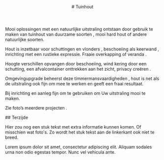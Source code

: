 <article class="regular">
<header>
# Tuinhout
</header>
<section>
Mooi oplossingen met een natuurlijke uitstraling ontstaan door gebruik te maken van tuinhout van duurzame soorten , mooi hard hout of andere natuurlijke soorten.

Hout is inzetbaar voor schuttingen en vlonders , beschoeiing als keerwand , inrichting met een rustieke expressie. Fraaie overkapping of veranda .

Hoogte verschillen opvangen door beschoeiing, wind kering door een schutting, een afvalcontainer onttrekken aan het zicht, privacy creëren .

Omgevingupgrade beheerst deze timmermansvaardigheden , hout is net als de uitstraling ook  fijn om mee te werken  en geeft een fraai resultaat.

Bij inrichting en aanleg fijn om te gebruiken om Uw uitstraling mooi te maken.

Zie foto’s meerdere projecten .
</section>
</article>
<aside>
## Terzijde

Hier zou nog een stuk tekst met extra informatie kunnen komen. Of misschien wat foto's. Zo wordt het stuk tekst aan de linkerkant ook niet te breed.

Lorem ipsum dolor sit amet, consectetur adipiscing elit. Aliquam sodales urna non odio egestas tempor. Nunc vel vehicula ante.
</aside>